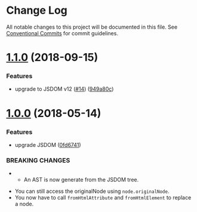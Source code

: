# Change Log

All notable changes to this project will be documented in this file.
See [Conventional Commits](https://conventionalcommits.org) for commit guidelines.

<a name="1.1.0"></a>
# [1.1.0](https://github.com/smooth-code/h2x/tree/master/packages/h2x-parse/compare/v1.0.0...v1.1.0) (2018-09-15)


### Features

* upgrade to JSDOM v12 ([#14](https://github.com/smooth-code/h2x/tree/master/packages/h2x-parse/issues/14)) ([949a80c](https://github.com/smooth-code/h2x/tree/master/packages/h2x-parse/commit/949a80c))





<a name="1.0.0"></a>
# [1.0.0](https://github.com/smooth-code/h2x/tree/master/packages/h2x-parse/compare/v0.1.9...v1.0.0) (2018-05-14)


### Features

* upgrade JSDOM ([0fd6741](https://github.com/smooth-code/h2x/tree/master/packages/h2x-parse/commit/0fd6741))


### BREAKING CHANGES

* - An AST is now generate from the JSDOM tree.
- You can still access the originalNode using `node.originalNode`.
- You now have to call `fromHtmlAttribute` and `fromHtmlElement` to replace a node.
